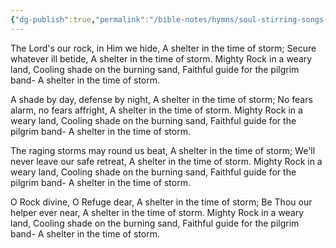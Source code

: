 ```yaml
---
{"dg-publish":true,"permalink":"/bible-notes/hymns/soul-stirring-songs-and-hymns/a-shelter-in-the-time-of-storm/","title":"A Shelter in the Time of Storm","created":"","updated":""}
---
```



The Lord's our rock, in Him we hide,
A shelter in the time of storm;
Secure whatever ill betide,
A shelter in the time of storm.
Mighty Rock in a weary land,
Cooling shade on the burning sand,
Faithful guide for the pilgrim band-
A shelter in the time of storm.

A shade by day, defense by night,
A shelter in the time of storm;
No fears alarm, no fears affright,
A shelter in the time of storm.
Mighty Rock in a weary land,
Cooling shade on the burning sand,
Faithful guide for the pilgrim band-
A shelter in the time of storm.

The raging storms may round us beat,
A shelter in the time of storm;
We'll never leave our safe retreat,
A shelter in the time of storm.
Mighty Rock in a weary land,
Cooling shade on the burning sand,
Faithful guide for the pilgrim band-
A shelter in the time of storm.

O Rock divine, O Refuge dear,
A shelter in the time of storm;
Be Thou our helper ever near,
A shelter in the time of storm.
Mighty Rock in a weary land,
Cooling shade on the burning sand,
Faithful guide for the pilgrim band-
A shelter in the time of storm.